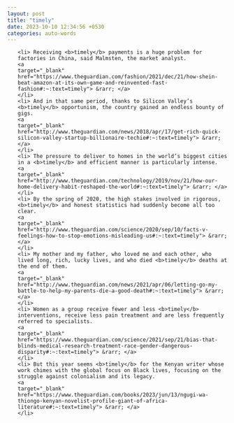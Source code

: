 ```yaml
---
layout: post
title: "timely"
date: 2023-10-10 12:34:56 +0530
categories: auto-words
---
```

<ol>

    <li> Receiving <b>timely</b> payments is a huge problem for factories in China, said Malmsten, the market analyst.
    <a 
    target="_blank" 
    href="https://www.theguardian.com/fashion/2021/dec/21/how-shein-beat-amazon-at-its-own-game-and-reinvented-fast-fashion#:~:text=timely"> &rarr; </a>
    </li>
    <li> And in that same period, thanks to Silicon Valley’s <b>timely</b> opportunism, the country gained an endless bounty of gigs.
    <a 
    target="_blank" 
    href="http://www.theguardian.com/news/2018/apr/17/get-rich-quick-silicon-valley-startup-billionaire-techie#:~:text=timely"> &rarr; </a>
    </li>
    <li> The pressure to deliver to homes in the world’s biggest cities in a <b>timely</b> and efficient manner is particularly intense.
    <a 
    target="_blank" 
    href="http://www.theguardian.com/technology/2019/nov/21/how-our-home-delivery-habit-reshaped-the-world#:~:text=timely"> &rarr; </a>
    </li>
    <li> By the spring of 2020, the high stakes involved in rigorous, <b>timely</b> and honest statistics had suddenly become all too clear.
    <a 
    target="_blank" 
    href="http://www.theguardian.com/science/2020/sep/10/facts-v-feelings-how-to-stop-emotions-misleading-us#:~:text=timely"> &rarr; </a>
    </li>
    <li> My mother and my father, who loved me and each other, who lived long, rich, lucky lives, and who died <b>timely</b> deaths at the end of them.
    <a 
    target="_blank" 
    href="http://www.theguardian.com/news/2021/apr/06/letting-go-my-battle-to-help-my-parents-die-a-good-death#:~:text=timely"> &rarr; </a>
    </li>
    <li> Women as a group receive fewer and less <b>timely</b> interventions, receive less pain treatment and are less frequently referred to specialists.
    <a 
    target="_blank" 
    href="https://www.theguardian.com/science/2021/sep/21/bias-that-blinds-medical-research-treatment-race-gender-dangerous-disparity#:~:text=timely"> &rarr; </a>
    </li>
    <li> But this year seems <b>timely</b> for the Kenyan writer whose work chimes with the global focus on Black lives, focusing on the struggle against colonialism and its legacy.
    <a 
    target="_blank" 
    href="https://www.theguardian.com/books/2023/jun/13/ngugi-wa-thiongo-kenyan-novelist-profile-giant-of-africa-literature#:~:text=timely"> &rarr; </a>
    </li>